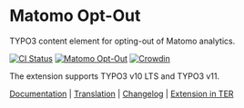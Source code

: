 # Matomo Opt-Out

TYPO3 content element for opting-out of Matomo analytics.

[![CI Status](https://github.com/brotkrueml/typo3-matomo-optout/workflows/CI/badge.svg?branch=master)](https://github.com/brotkrueml/typo3-matomo-optout/actions?query=workflow%3ACI)
[![Matomo Opt-Out](https://img.shields.io/endpoint?url=https://dashboard.cypress.io/badge/simple/he8zah/master&style=flat&logo=cypress)](https://dashboard.cypress.io/projects/he8zah/runs)
[![Crowdin](https://badges.crowdin.net/typo3-extension-matomooptout/localized.svg)](https://crowdin.com/project/typo3-extension-matomooptout)

The extension supports TYPO3 v10 LTS and TYPO3 v11.

[Documentation](https://docs.typo3.org/p/brotkrueml/typo3-matomo-optout/master/en-us/) |
[Translation](https://crowdin.com/project/typo3-extension-matomooptout) |
[Changelog](https://github.com/brotkrueml/typo3-matomo-optout/blob/master/CHANGELOG.md) |
[Extension in TER](https://extensions.typo3.org/extension/matomo_optout/)
